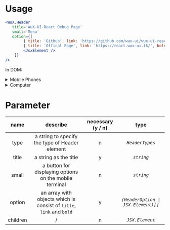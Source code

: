 # Usage

```jsx
<WuX.Header
   title='WuX-UI-React Debug Page'
   small='Menu'
   option={[
        { title: 'Github', link: 'https://github.com/wux-ui/wux-ui-react-docs' },
        { title: 'Offical Page', link: 'https://react.wux-ui.tk/', bold: true },
        <JsxElement />
    ]}
/>
```

In DOM: 
<details>
<summary>Mobile Phones</summary>

```wux-html
<nav class="wux-header wux-header-fixed"><span class="wux-header-title">WuX-UI-React</span><button class="wux-header-small-option-group">Menu</button><span class="wux-header-option-group"><a class="wux-header-option" href="https://react-docs.wux-ui.tk/">Docs</a><a class="wux-header-option" href="https://github.com/wux-ui/wux-ui-react">Github</a></span></nav>
```

</details>

<details>
<summary>Computer</summary>

```wux-html-full
<nav class="wux-header wux-header-fixed"><span class="wux-header-title">WuX-UI-React</span><button class="wux-header-small-option-group">Menu</button><span class="wux-header-option-group"><a class="wux-header-option" href="https://react-docs.wux-ui.tk/">Docs</a><a class="wux-header-option" href="https://github.com/wux-ui/wux-ui-react">Github</a></span></nav>
```

</details>

# Parameter

name|describe|necessary (y / n)|type
:-:|:-:|:-:|:-:
type|a string to specify the type of Header element|n|*`HeaderTypes`*
title|a string as the title|y|*`string`*
small|a button for displaying options on the mobile terminal|n|*`string`*
option|an array with objects which is consist of `title`, `link` and `bold`|y|*`(HeaderOption \| JSX.Element)[]`*
children|/|n|*`JSX.Element`*